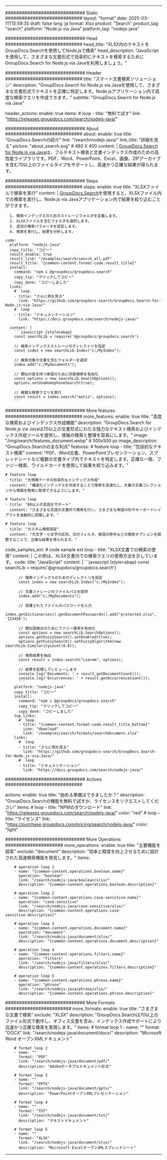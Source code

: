 
---
############################# Static ############################
layout: "format"
date:  2025-03-11T15:59:35
draft: false
lang: ja
format: Xlsx
product: "Search"
product_tag: "search"
platform: "Node.js via Java"
platform_tag: "nodejs-java"

############################# Head ############################
head_title: "XLSX内のテキストをGroupDocs.Searchを使用してNode.jsで検索"
head_description: "JavaScriptを使用して、さまざまな文書形式で効率的にテキストを検索するためにGroupDocs.Search for Node.js via Javaを利用しましょう。"

############################# Header ############################
title: "スマート文書検索ソリューション" 
description: "GroupDocs.Search for Node.js via Javaを使用して、さまざまな文書形式でテキストを正確に特定します。Node.jsアプリケーション内で高度な検索クエリを作成できます。"
subtitle: "GroupDocs.Search for Node.js via Java" 

header_actions:
  enable: true
  items:
    #  loop
    - title: "無料で試す"
      link: "https://releases.groupdocs.com/search/nodejs-java/"
      
############################# About ############################
about:
    enable: true
    title: "GroupDocs.Searchの紹介"
    link: "/search/nodejs-java/"
    link_title: "詳細を見る"
    picture: "about_search.svg" # 480 X 400
    content: |
       [GroupDocs.Search for Node.js via Java](/search/nodejs-java/)は、フルテキスト検索と文書インデックス作成のための高性能ライブラリです。PDF、Word、PowerPoint、Excel、画像、ZIPアーカイブを含む70以上のファイルタイプをサポートし、高速かつ正確な結果が得られます。

############################# Steps ############################
steps:
    enable: true
    title: "XLSXファイルで検索を実行"
    content: |
      [GroupDocs.Search](/search/nodejs-java/)を使用すると、XLSXファイル内での検索を実行し、Node.js via Javaアプリケーション内で結果を絞り込むことができます。
      
      1. 検索インデックスのためのストレージフォルダを定義します。
      2. XLSXファイルを含むフォルダを選択します。
      3. 追加の検索パラメータを設定します。
      4. 検索を実行し、結果を分析します。
   
    code:
      platform: "nodejs-java"
      copy_title: "コピー"
      result_enable: true
      result_link: "/examples/search/search_all.pdf"
      result_title: "{common-content.format-code.result_title}"
      install:
        command: "npm i @groupdocs/groupdocs.search"
        copy_tip: "クリックしてコピー"
        copy_done: "コピーしました"
      links:
        #  loop
        - title: "さらに例を見る"
          link: "https://github.com/groupdocs-search/GroupDocs.Search-for-Node.js-via-Java/"
        #  loop
        - title: "ドキュメンテーション"
          link: "https://docs.groupdocs.com/search/nodejs-java/"
          
      content: |
        ```javascript {style=abap}
        const searchLib = require('@groupdocs/groupdocs.search')

        // 検索インデックスストレージのディレクトリを指定
        const index = new searchLib.Index("c:/MyIndex");

        // 検索対象の文書を含むフォルダーを選択
        index.add("c:/MyDocuments");

        // 類似の音を持つ単語のために同音検索を有効化
        const options = new searchLib.SearchOptions();
        options.setUseHomophoneSearch(true);

        // 複雑な検索クエリを実行
        const result = index.search("metis", options);
        ```            

############################# More features ############################
more_features:
  enable: true
  title: "高度な検索およびインデックス作成機能"
  description: "GroupDocs.Search for Node.js via Javaは70以上の文書形式にわたる強力なテキスト検索およびインデックス作成ツールを提供し、情報の検索と整理を容易にします。"
  image: "/img/search/features_document.webp" # 500x500 px
  image_description: "GroupDocs.Searchの主な利点"
  features:
    # feature loop
    - title: "包括的なテキスト検索"
      content: "PDF、Word文書、PowerPointプレゼンテーション、スプレッドシートなど複数の文書タイプ内でテキストを特定します。正確な一致、ファジー検索、ワイルドカードを使用して結果を絞り込みます。"

    # feature loop
    - title: "大規模データの効率的なインデックス作成"
      content: "構造化インデックスを作成することで検索を高速化し、大量の文書コレクションから情報を簡単に取得できるようにします。"

    # feature loop
    - title: "80以上の言語をサポート"
      content: "さまざまな言語の文書内で検索を行い、さまざまな単語の形やキーボードレイアウトを自動的に認識します。"

    # feature loop
    - title: "カスタム検索設定"
      content: "大文字・小文字の区別、日付フィルタ、単語の除外などの検索オプションを調整することで、正確な結果を得られます。"
      
  code_samples_ext:
    # code sample ext loop
    - title: "XLSX文書での検索の使用"
      content: |
        この例は、XLSX文書内での検索クエリの使用方法を示しています。
      code:
        title: "JavaScript"
        content: |
          ```javascript {style=abap}
          const searchLib = require('@groupdocs/groupdocs.search')
          
          // 検索インデックスのためのディレクトリを設定
          const index = new searchLib.Index("c:/MyIndex");
              
          // 文書ストレージのファイルパスを提供
          index.add("c:/MyDocuments");

          // 保護されたファイルのパスワードを入力
          index.getDictionaries().getDocumentPasswords().add("protected.xlsx", '123456');

          // 類似語検出のためにファジー検索を有効化
          const options = new searchLib.SearchOptions();
          options.getFuzzySearch().setEnabled(true);
          options.getFuzzySearch().setFuzzyAlgorithm(new searchLib.SimilarityLevel(0.8));

          // 検索結果を抽出
          const result = index.search("Loarem", options);
          
          // 結果を処理してレビューします
          console.log('Documents: ' + result.getDocumentCount());
          console.log('Occurrences: ' + result.getOccurrenceCount());
          ```
        platform: "nodejs-java"
        copy_title: "コピー"
        install:
          command: "npm i @groupdocs/groupdocs.search"
          copy_tip: "クリックしてコピー"
          copy_done: "コピーしました"
        top_links:
          #  loop
          - title: "{common-content.format-code.result_title_bottom}"
            icon: "download"
            link: "/examples/search/formats/searchdocument.xlsx"
        links:
          #  loop
          - title: "さらに例を見る"
            link: "https://github.com/groupdocs-search/GroupDocs.Search-for-Node.js-via-Java/"
          #  loop
          - title: "ドキュメンテーション"
            link: "https://docs.groupdocs.com/search/nodejs-java/"
            

            


############################# Actions ############################

actions:
  enable: true
  title: "始める準備はできましたか？"
  description: "GroupDocs.Searchの機能を無料で試すか、ライセンスをリクエストしてください"
  items:
    #  loop
    - title: "NPMのダウンロード"
      link: "https://releases.groupdocs.com/search/nodejs-java/"
      color: "red"
        #  loop
    - title: "ライセンス"
      link: "https://purchase.groupdocs.com/pricing/search/nodejs-java/"
      color: "light"


############################# More Operations #####################
more_operations:
    enable: true
    title: "主要機能を探索"
    exclude: "document"
    description: "効率と精度を向上させるために設計された高速検索機能を発見します。"
    items: 
          
        # operation loop 1
        - name: "{common-content.operations.boolean.name}"
          operation: "boolean"
          link: "/search/nodejs-java/boolean/xlsx/"
          description: "{common-content.operations.boolean.description}"

        # operation loop 2
        - name: "{common-content.operations.case-sensitive.name}"
          operation: "case-sensitive"
          link: "/search/nodejs-java/case-sensitive/xlsx/"
          description: "{common-content.operations.case-sensitive.description}"

        # operation loop 3
        - name: "{common-content.operations.document.name}"
          operation: "document"
          link: "/search/nodejs-java/document/xlsx/"
          description: "{common-content.operations.document.description}"

        # operation loop 4
        - name: "{common-content.operations.filters.name}"
          operation: "filters"
          link: "/search/nodejs-java/filters/xlsx/"
          description: "{common-content.operations.filters.description}"

        # operation loop 5
        - name: "{common-content.operations.phrase.name}"
          operation: "phrase"
          link: "/search/nodejs-java/phrase/xlsx/"
          description: "{common-content.operations.phrase.description}"
          
        
          
############################# More Formats ########################
more_formats:
    enable: true
    title: "さまざまな文書で検索"
    exclude: "XLSX"
    description: "GroupDocs.Searchは70以上のファイル形式で動作し、オフィス文書を含み、インデックス作成サポートにより迅速かつ正確な検索を実現します。"
    items: 
        # format loop 1
        - name: ""
          format: "DOCX"
          link: "/search/nodejs-java/document/docx/"
          description: "Microsoft Word オープンXMLドキュメント"
          
        # format loop 2
        - name: ""
          format: "PDF"
          link: "/search/nodejs-java/document/pdf/"
          description: "Adobeポータブルドキュメント形式"
          
        # format loop 3
        - name: ""
          format: "PPTX"
          link: "/search/nodejs-java/document/pptx/"
          description: "PowerPointオープンXMLプレゼンテーション"

        # format loop 4
        - name: ""
          format: "TXT"
          link: "/search/nodejs-java/document/txt/"
          description: "テキストドキュメント"
          
        # format loop 5
        - name: ""
          format: "XLSX"
          link: "/search/nodejs-java/document/xlsx/"
          description: "Microsoft ExcelオープンXMLスプレッドシート"
  

---